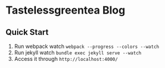 # Tastelessgreentea Blog

## Quick Start

1. Run webpack watch `webpack --progress --colors --watch`
1. Run jekyll watch `bundle exec jekyll serve --watch`
1. Access it through `http://localhost:4000/`
